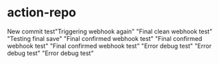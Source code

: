 # action-repo
New commit test"Triggering webhook again" 
"Final clean webhook test" 
"Testing final save" 
"Final confirmed webhook test" 
"Final confirmed webhook test" 
"Final confirmed webhook test" 
"Error debug test" 
"Error debug test" 
"Error debug test" 

